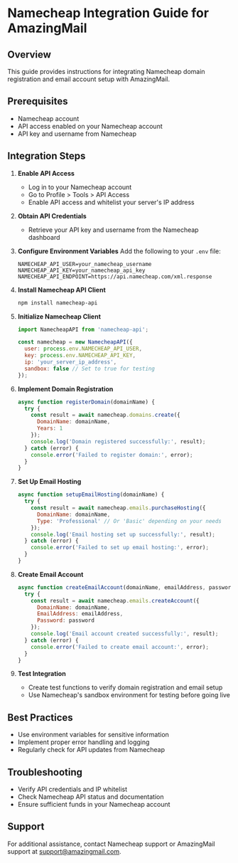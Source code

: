 # Namecheap Integration Guide for AmazingMail

## Overview
This guide provides instructions for integrating Namecheap domain registration and email account setup with AmazingMail.

## Prerequisites
- Namecheap account
- API access enabled on your Namecheap account
- API key and username from Namecheap

## Integration Steps

1. **Enable API Access**
   - Log in to your Namecheap account
   - Go to Profile > Tools > API Access
   - Enable API access and whitelist your server's IP address

2. **Obtain API Credentials**
   - Retrieve your API key and username from the Namecheap dashboard

3. **Configure Environment Variables**
   Add the following to your `.env` file:
   ```
   NAMECHEAP_API_USER=your_namecheap_username
   NAMECHEAP_API_KEY=your_namecheap_api_key
   NAMECHEAP_API_ENDPOINT=https://api.namecheap.com/xml.response
   ```

4. **Install Namecheap API Client**
   ```bash
   npm install namecheap-api
   ```

5. **Initialize Namecheap Client**
   ```javascript
   import NamecheapAPI from 'namecheap-api';

   const namecheap = new NamecheapAPI({
     user: process.env.NAMECHEAP_API_USER,
     key: process.env.NAMECHEAP_API_KEY,
     ip: 'your_server_ip_address',
     sandbox: false // Set to true for testing
   });
   ```

6. **Implement Domain Registration**
   ```javascript
   async function registerDomain(domainName) {
     try {
       const result = await namecheap.domains.create({
         DomainName: domainName,
         Years: 1
       });
       console.log('Domain registered successfully:', result);
     } catch (error) {
       console.error('Failed to register domain:', error);
     }
   }
   ```

7. **Set Up Email Hosting**
   ```javascript
   async function setupEmailHosting(domainName) {
     try {
       const result = await namecheap.emails.purchaseHosting({
         DomainName: domainName,
         Type: 'Professional' // Or 'Basic' depending on your needs
       });
       console.log('Email hosting set up successfully:', result);
     } catch (error) {
       console.error('Failed to set up email hosting:', error);
     }
   }
   ```

8. **Create Email Account**
   ```javascript
   async function createEmailAccount(domainName, emailAddress, password) {
     try {
       const result = await namecheap.emails.createAccount({
         DomainName: domainName,
         EmailAddress: emailAddress,
         Password: password
       });
       console.log('Email account created successfully:', result);
     } catch (error) {
       console.error('Failed to create email account:', error);
     }
   }
   ```

9. **Test Integration**
   - Create test functions to verify domain registration and email setup
   - Use Namecheap's sandbox environment for testing before going live

## Best Practices
- Use environment variables for sensitive information
- Implement proper error handling and logging
- Regularly check for API updates from Namecheap

## Troubleshooting
- Verify API credentials and IP whitelist
- Check Namecheap API status and documentation
- Ensure sufficient funds in your Namecheap account

## Support
For additional assistance, contact Namecheap support or AmazingMail support at support@amazingmail.com.
